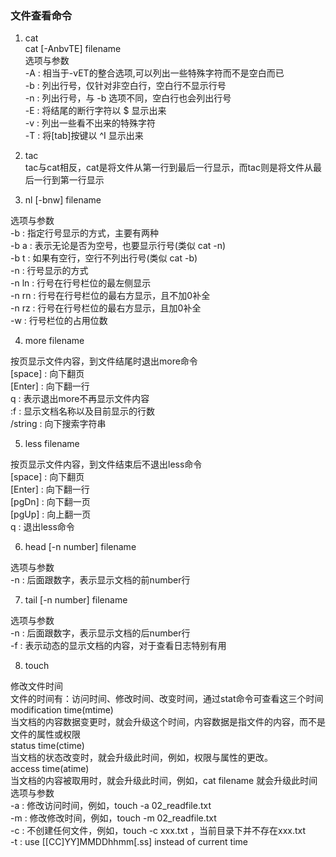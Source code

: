 ### 文件查看命令

1. cat     
cat [-AnbvTE] filename         
选项与参数      
-A	: 相当于-vET的整合选项,可以列出一些特殊字符而不是空白而已      
-b	: 列出行号，仅针对非空白行，空白行不显示行号         
-n	: 列出行号，与 -b 选项不同，空白行也会列出行号     
-E	: 将结尾的断行字符以 $ 显示出来           
-v	: 列出一些看不出来的特殊字符              
-T	: 将[tab]按键以 ^I 显示出来            

2. tac         
tac与cat相反，cat是将文件从第一行到最后一行显示，而tac则是将文件从最后一行到第一行显示

3. nl [-bnw] filename         

选项与参数         
-b	: 指定行号显示的方式，主要有两种            
	  -b a	: 表示无论是否为空号，也要显示行号(类似 cat -n)          
	  -b t	: 如果有空行，空行不列出行号(类似 cat -b)      
-n	: 行号显示的方式           
	  -n ln	: 行号在行号栏位的最左侧显示        
	  -n rn	: 行号在行号栏位的最右方显示，且不加0补全          
	  -n rz : 行号在行号栏位的最右方显示，且加0补全           
-w	: 行号栏位的占用位数         

4. more	filename       

按页显示文件内容，到文件结尾时退出more命令       
	[space]	: 向下翻页     
	[Enter]	: 向下翻一行          
	q		: 表示退出more不再显示文件内容           
	:f		: 显示文档名称以及目前显示的行数          
	/string	: 向下搜索字符串        

5. less filename        

按页显示文件内容，到文件结束后不退出less命令       
	[space]	: 向下翻页        
	[Enter]	: 向下翻一行    
	[pgDn]	: 向下翻一页       
	[pgUp]	: 向上翻一页     
	q		: 退出less命令           

6. head [-n number] filename        

选项与参数      
-n	: 后面跟数字，表示显示文档的前number行     

7. tail [-n number] filename         

选项与参数         
-n	: 后面跟数字，表示显示文档的后number行          
-f	: 表示动态的显示文档的内容，对于查看日志特别有用        

8. touch

修改文件时间          
文件的时间有：访问时间、修改时间、改变时间，通过stat命令可查看这三个时间         
	modification time(mtime)           
	当文档的内容数据变更时，就会升级这个时间，内容数据是指文件的内容，而不是文件的属性或权限       
	status time(ctime)         
	当文档的状态改变时，就会升级此时间，例如，权限与属性的更改。      
	access time(atime)         
	当文档的内容被取用时，就会升级此时间，例如，cat filename 就会升级此时间           
选项与参数        
	-a	: 修改访问时间，例如，touch -a 02_readfile.txt           
	-m	: 修改修改时间，例如，touch -m 02_readfile.txt             
	-c	: 不创建任何文件，例如，touch -c xxx.txt ，当前目录下并不存在xxx.txt        
	-t	: use [[CC]YY]MMDDhhmm[.ss] instead of current time          



